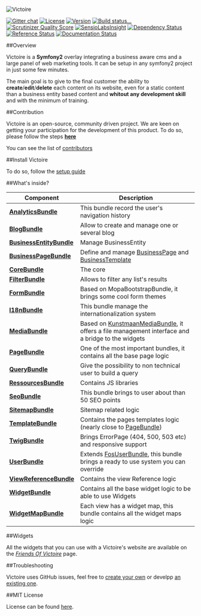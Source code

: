 ![Victoire](Media/victoire.png)

[![Gitter chat](https://badges.gitter.im/Victoire/Victoire.png)](https://gitter.im/Victoire/victoire)
[![License](https://img.shields.io/packagist/l/Victoire/Victoire.svg)](https://packagist.org/packages/Victoire/Victoire)
[![Version](https://img.shields.io/packagist/v/Victoire/Victoire.svg)](https://packagist.org/packages/Victoire/Victoire)
[![Build status...](https://img.shields.io/travis/Victoire/victoire/master.svg)](http://travis-ci.org/Victoire/victoire)
[![Scrutinizer Quality Score](https://img.shields.io/scrutinizer/g/Victoire/Victoire.svg)](https://scrutinizer-ci.com/g/Victoire/victoire/)
[![SensioLabsInsight](https://insight.sensiolabs.com/projects/d5307bf2-eac4-43db-bd49-dd9e85e360a5/mini.png)](https://insight.sensiolabs.com/projects/d5307bf2-eac4-43db-bd49-dd9e85e360a5)
[![Dependency Status](https://www.versioneye.com/php/victoire:victoire/badge.svg)](https://www.versioneye.com/php/victoire:victoire)
[![Reference Status](https://www.versioneye.com/php/victoire:victoire/reference_badge.svg?style=flat)](https://www.versioneye.com/php/victoire:victoire/references)
[![Documentation Status](https://readthedocs.org/projects/victoiredcms/badge/?version=latest)](https://readthedocs.org/projects/victoiredcms/)

##Overview

Victoire is a **Symfony2** overlay integrating a business aware cms and a large panel of web marketing tools.
It can be setup in any symfony2 project in just some few minutes.

The main goal is to give to the final customer the ability to **create**/**edit**/**delete** each content on its website, even for a static content than a business entity based content and **whitout any development skill** and with the minimum of training.

##Contribution

Victoire is an open-source, community driven project.
We are keen on getting your participation for the development of this product.
To do so, please follow the steps [**here**](https://github.com/Victoire/victoire/blob/master/CONTRIBUTION.md)

You can see the list of [contributors](https://github.com/Victoire/Victoire/contributors)

##Install Victoire

To do so, follow the [setup guide](http://github.com/victoire/victoire/blob/master/setup.md)

##What's inside?

Component | Description
------------ | -------------
[**AnalyticsBundle**][5] | This bundle record the user's navigation history
[**BlogBundle**][2] | Allow to create and manage one or several blog
[**BusinessEntityBundle**][3] | Manage BusinessEntity
[**BusinessPageBundle**][4] | Define and manage [BusinessPage][18] and [BusinessTemplate][19]
[**CoreBundle**][1] | The core
[**FilterBundle**][23] | Allows to filter any list's results
[**FormBundle**][6] | Based on MopaBootstrapBundle, it brings some cool form themes
[**I18nBundle**][17] | This bundle manage the internationalization system
[**MediaBundle**][7] | Based on [KunstmaanMediaBundle][21], it offers a file management interface and a bridge to the widgets
[**PageBundle**][8] | One of the most important bundles, it contains all the base page logic
[**QueryBundle**][9] | Give the possibility to non technical user to build a query
[**RessourcesBundle**][24] | Contains JS libraries
[**SeoBundle**][10] | This bundle brings to user about than 50 SEO points
[**SitemapBundle**][20] | Sitemap related logic
[**TemplateBundle**][11] | Contains the pages templates logic (nearly close to [PageBundle][22])
[**TwigBundle**][13] | Brings ErrorPage (404, 500, 503 etc) and responsive support
[**UserBundle**][14] | Extends [FosUserBundle][12], this bundle brings a ready to use system you can override
[**ViewReferenceBundle**][25] | Contains the view Reference logic
[**WidgetBundle**][15] | Contains all the base widget logic to be able to use Widgets
[**WidgetMapBundle**][16] | Each view has a widget map, this bundle contains all the widget maps logic

##Widgets

All the widgets that you can use with a Victoire's website are available on the *[Friends Of Victoire](https://github.com/FriendsOfVictoire)* page.

##Troubleshooting

Victoire uses GitHub issues, feel free to [create your own](https://github.com/victoire/victoire/issues/new) or develpp [an existing one](https://github.com/victoire/victoire/issues).

##MIT License

License can be found [here](http://github.com/victoire/victoire/blob/master/license.md).




[1]:  http://github.com/victoire/victoire/blob/master/Bundle/CoreBundle/README.md
[2]:  http://github.com/victoire/victoire/blob/master/Bundle/BlogBundle/README.md
[3]:  http://github.com/victoire/victoire/blob/master/Bundle/BusinessEntityBundle/README.md
[4]:  http://github.com/victoire/victoire/blob/master/Bundle/BusinessPageBundle/README.md
[5]:  http://github.com/victoire/victoire/blob/master/Bundle/AnalyticsBundle/README.md
[6]:  http://github.com/victoire/victoire/blob/master/Bundle/FormBundle/README.md
[7]:  http://github.com/victoire/victoire/blob/master/Bundle/MediaBundle/README.md
[8]:  http://github.com/victoire/victoire/blob/master/Bundle/PageBundle/README.md
[9]:  http://github.com/victoire/victoire/blob/master/Bundle/QueryBundle/README.md
[10]: http://github.com/victoire/victoire/blob/master/Bundle/SeoBundle/README.md
[11]: http://github.com/victoire/victoire/blob/master/Bundle/TemplateBundle/README.md
[12]: http://github.com/FriendsOfSymfony/FOSUserBundle
[13]: http://github.com/victoire/victoire/blob/master/Bundle/TwigBundle/README.md
[14]: http://github.com/victoire/victoire/blob/master/Bundle/UserBundle/README.md
[15]: http://github.com/victoire/victoire/blob/master/Bundle/WidgetBundle/README.md
[16]: http://github.com/victoire/victoire/blob/master/Bundle/WidgetMapBundle/README.md
[17]: http://github.com/victoire/victoire/blob/master/Bundle/I18nBundle/README.md
[18]: http://github.com/victoire/victoire/blob/master/Bundle/BusinessPageBundle/Resources/doc/BusinessPage.md
[19]: http://github.com/victoire/victoire/blob/master/Bundle/BusinessPageBundle/Resources/doc/BusinessTemplate.md
[20]: http://github.com/victoire/victoire/blob/master/Bundle/SitemapBundle/README.md
[21]: http://github.com/Kunstmaan/KunstmaanMediaBundle
[22]: http://github.com/victoire/victoire/blob/master/Bundle/PageBundle
[23]: http://github.com/victoire/victoire/blob/master/Bundle/FilterBundle/README.md
[24]: http://github.com/victoire/victoire/blob/master/Bundle/RessourcesBundle/README.md
[25]: http://github.com/victoire/victoire/blob/master/Bundle/ViewReferenceBundle/README.md
